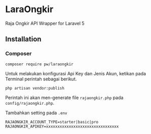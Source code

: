 # LaraOngkir
Raja Ongkir API Wrapper for Laravel 5

## Installation

### Composer

	composer require pw/laraongkir

Untuk melakukan konfigurasi Api Key dan Jenis Akun, ketikan pada Terminal perintah sebagai berikut.

	php artisan vendor:publish

Perintah ini akan men-generate file `rajaongkir.php` pada `config/rajaongkir.php`.

Tambahkan setting pada `.env`

	RAJAONGKIR_ACCOUNT_TYPE=starter|basic|pro
	RAJAONGKIR_APIKEY=xxxxxxxxxxxxxxxxxxxxxxxxxxxxxxxx

